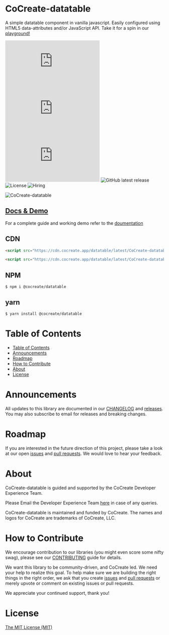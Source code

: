 # CoCreate-datatable

A simple datatable component in vanilla javascript. Easily configured using HTML5 data-attributes and/or JavaScript API. Take it for a spin in our [playground!](https://cocreate.app/docs/datatable)

![minified](https://img.badgesize.io/https://cdn.cocreate.app/datatable/latest/CoCreate-datatable.min.js?style=flat-square&label=minified&color=orange)
![gzip](https://img.badgesize.io/https://cdn.cocreate.app/datatable/latest/CoCreate-datatable.min.js?compression=gzip&style=flat-square&label=gzip&color=yellow)
![brotli](https://img.badgesize.io/https://cdn.cocreate.app/datatable/latest/CoCreate-datatable.min.js?compression=brotli&style=flat-square&label=brotli)
![GitHub latest release](https://img.shields.io/github/v/release/CoCreate-app/CoCreate-datatable?style=flat-square)
![License](https://img.shields.io/github/license/CoCreate-app/CoCreate-datatable?style=flat-square)
![Hiring](https://img.shields.io/static/v1?style=flat-square&label=&message=Hiring&color=blueviolet)

![CoCreate-datatable](https://cdn.cocreate.app/docs/CoCreate-datatable.gif)

## [Docs & Demo](https://cocreate.app/docs/clone)

For a complete guide and working demo refer to the [doumentation](https://cocreate.app/docs/datatable)

## CDN

```html
<script src="https://cdn.cocreate.app/datatable/latest/CoCreate-datatable.min.js"></script>
```

```html
<script src="https://cdn.cocreate.app/datatable/latest/CoCreate-datatable.min.css"></script>
```

## NPM

```shell
$ npm i @cocreate/datatable
```

## yarn

```shell
$ yarn install @cocreate/datatable
```

# Table of Contents

- [Table of Contents](#table-of-contents)
- [Announcements](#announcements)
- [Roadmap](#roadmap)
- [How to Contribute](#how-to-contribute)
- [About](#about)
- [License](#license)

<a name="announcements"></a>

# Announcements

All updates to this library are documented in our [CHANGELOG](https://github.com/CoCreate-app/CoCreate-datatable/blob/master/CHANGELOG.md) and [releases](https://github.com/CoCreate-app/CoCreate-datatable/releases). You may also subscribe to email for releases and breaking changes.

<a name="roadmap"></a>

# Roadmap

If you are interested in the future direction of this project, please take a look at our open [issues](https://github.com/CoCreate-app/CoCreate-datatable/issues) and [pull requests](https://github.com/CoCreate-app/CoCreate-datatable/pulls). We would love to hear your feedback.

<a name="about"></a>

# About

CoCreate-datatable is guided and supported by the CoCreate Developer Experience Team.

Please Email the Developer Experience Team [here](mailto:develop@cocreate.app) in case of any queries.

CoCreate-datatable is maintained and funded by CoCreate. The names and logos for CoCreate are trademarks of CoCreate, LLC.

<a name="contribute"></a>

# How to Contribute

We encourage contribution to our libraries (you might even score some nifty swag), please see our [CONTRIBUTING](https://github.com/CoCreate-app/CoCreate-datatable/blob/master/CONTRIBUTING.md) guide for details.

We want this library to be community-driven, and CoCreate led. We need your help to realize this goal. To help make sure we are building the right things in the right order, we ask that you create [issues](https://github.com/CoCreate-app/CoCreate-datatable/issues) and [pull requests](https://github.com/CoCreate-app/CoCreate-datatable/pulls) or merely upvote or comment on existing issues or pull requests.

We appreciate your continued support, thank you!

# License

[The MIT License (MIT)](https://github.com/CoCreate-app/CoCreate-datatable/blob/master/LICENSE)
